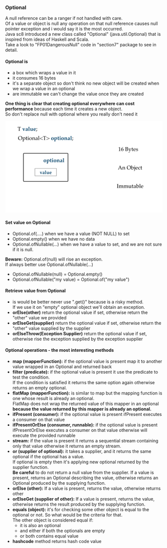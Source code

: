 ### Optional
A null reference can be a ranger if not handled with care.  
Of a value or object is null any operation on that null reference causes null pointer exception and i would say it is the most occurred.  
Java sc8 introduced a new class called "Optional" (java.util.Optional<T>) that is inspired from ideas of Haskell and Scala.  
Take a look to "FP01DangerousNull" code in "section7" package to see in detail.

#### Optional is
- a box which wraps a value in it
- it consumes 16 bytes
- it's a separate object so don't think no new object will be created when we wrap a value in an optional
- are immutable we can't change the value once they are created

**One thing is clear that creating optional everywhere can cost performance** because each time it creates a new object.  
So don't replace null with optional where you really don't need it

![image info](./imgs/Screenshot_20240722_163339.png "Optional")

#### Set value on Optional
- Optional.of(....) when we have a value (NOT NULL) to set
- Optional.empty() when we have no data
- Optional.ofNullable(...) when we have a value to set, and we are not sure if it is null.

**Beware:**  Optional.of(null) will rise an exception.  
If always better use Optional.ofNullable(...)
- Optional.ofNullable(null) = Optional.empty()
- Optional.ofNullable("my value) = Optional.of("my value")

#### Retrieve value from Optional
- is would be better never use ".get()" because is a risky method.  
  If we use it on "empty" optional object we'll obtain an exception.
- **orElse(other)** return the optional value if set, otherwise return the "other" value we provided
- **orElseGet(supplier)** return the optional value if set, otherwise return the "other" value supplied by the supplier
- **orElseThrow(Exception Supplier)** return the optional value if set, otherwise rise the exception supplied by the exception supplier

#### Optional operations - the most interesting methods
- **map (mapperFunction):** if the optional value is present map it to another value wrapped in an Optional and returned back
- **filter (predicate):** if the optional value is present it use the predicate to test the condition.  
  If the condition is satisfied it returns the same option again otherwise returns an empty optional.
- **flatMap (mapperFunction):** is similar to map but the mapping function is one whose result is already an optional.  
  FlatMap does not wrap the returned value of this mapper in an optional **because the value returned by this mapper is already an optional.**
- **ifPresent (consumer):** if the optional value is present ifPresent executes a consumer on that value
- **ifPresentOrElse (consumer, runnable):** if the optional value is present ifPresentOrElse executes a consumer on that value otherwise will execute the provided runnable
- **stream:** if the value is present it returns a sequential stream containing only that value otherwise it returns an empty stream.
- **or (supplier of optional):** it takes a supplier, and it returns the same optional if the optional has a value.  
  If optional is empty then it's applying new optional returned by the supplier function.  
  **Be careful** to do not return a null value from the supplier.
  If a value is present, returns an Optional describing the value, otherwise returns an Optional produced by the supplying function.
- **orElse (other):** If a value is present, returns the value, otherwise returns other
- **orElseGet (supplier of other):** If a value is present, returns the value, otherwise returns the result produced by the supplying function.
- **equals (object):** it's for checking some other object is equal to the optional or not. So what would be the criteria for that.  
  The other object is considered equal if:
    - it is also an optional
    - and either if both the optionals are empty
    - or both contains equal value
- **hashcode** method returns hash code value